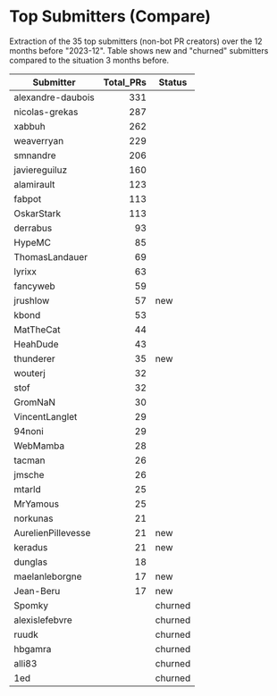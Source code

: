 # Top Submitters (Compare)

Extraction of the 35 top submitters (non-bot PR creators) 
over the 12 months before "2023-12".
Table shows new and "churned" submitters compared 
to the situation 3 months before.


| Submitter          | Total_PRs | Status  |
| ------------------ | --------: | ------- |
| alexandre-daubois  |       331 |         |
| nicolas-grekas     |       287 |         |
| xabbuh             |       262 |         |
| weaverryan         |       229 |         |
| smnandre           |       206 |         |
| javiereguiluz      |       160 |         |
| alamirault         |       123 |         |
| fabpot             |       113 |         |
| OskarStark         |       113 |         |
| derrabus           |        93 |         |
| HypeMC             |        85 |         |
| ThomasLandauer     |        69 |         |
| lyrixx             |        63 |         |
| fancyweb           |        59 |         |
| jrushlow           |        57 | new     |
| kbond              |        53 |         |
| MatTheCat          |        44 |         |
| HeahDude           |        43 |         |
| thunderer          |        35 | new     |
| wouterj            |        32 |         |
| stof               |        32 |         |
| GromNaN            |        30 |         |
| VincentLanglet     |        29 |         |
| 94noni             |        29 |         |
| WebMamba           |        28 |         |
| tacman             |        26 |         |
| jmsche             |        26 |         |
| mtarld             |        25 |         |
| MrYamous           |        25 |         |
| norkunas           |        21 |         |
| AurelienPillevesse |        21 | new     |
| keradus            |        21 | new     |
| dunglas            |        18 |         |
| maelanleborgne     |        17 | new     |
| Jean-Beru          |        17 | new     |
| Spomky             |           | churned |
| alexislefebvre     |           | churned |
| ruudk              |           | churned |
| hbgamra            |           | churned |
| alli83             |           | churned |
| 1ed                |           | churned |
